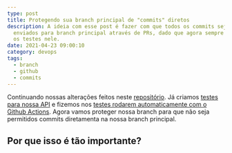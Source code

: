 ```yaml
---
type: post
title: Protegendo sua branch principal de "commits" diretos
description: A ideia com esse post é fazer com que todos os commits sejam
  enviados para branch principal através de PRs, dado que agora sempre rodamos
  os testes nele.
date: 2021-04-23 09:00:10
category: devops
tags:
  - branch
  - github
  - commits
---
```

Continuando nossas alterações feitos neste [repositório](https://github.com/lucasmarques73/node-api-heroku). Já criamos [testes para nossa API](https://lucasmarques.dev/criando-testes-para-api-node/) e fizemos nos [testes rodarem automaticamente com o Github Actions](https://lucasmarques.dev/criando-um-pipeline-com-github-action/). Agora vamos proteger nossa branch para que não seja permitidos commits diretamenta na nossa branch principal.

## Por que isso é tão importante?
